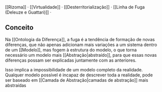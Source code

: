 [[Rizoma]] · [[Virtualidade]] · [[Desterritorialização]] · [[Linha de Fuga (Deleuze e Guattari)]] ·

## Conceito

 Na [[Ontologia da Diferença]], a fuga é a tendência de formação de novas diferenças, que não apenas adicionam mais variações a um sistema dentro de um [[Modelo]], mas fogem à estrutura do modelo, o que torna necessário um modelo mais [[Abstração|abstraído]], para que essas novas diferenças possam ser explicadas juntamente com as anteriores.
 
 Isso implica a impossibilidade de um modelo completo da realidade. Qualquer modelo possível é incapaz de descrever toda a realidade, pode ser baseado em [[Camada de Abstração|camadas de abstração]] mais abstraídas